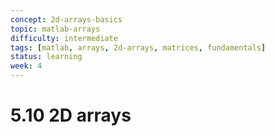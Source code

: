 ```yaml
---
concept: 2d-arrays-basics
topic: matlab-arrays
difficulty: intermediate
tags: [matlab, arrays, 2d-arrays, matrices, fundamentals]
status: learning
week: 4
---
```


# 5.10 2D arrays